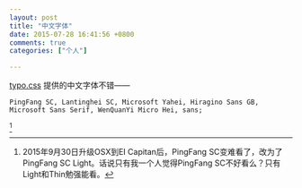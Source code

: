 ```yaml
---
layout: post
title: "中文字体"
date: 2015-07-28 16:41:56 +0800
comments: true
categories: ["个人"]

---
```


[typo.css](http://typo.sofi.sh) 提供的中文字体不错——

`
PingFang SC, Lantinghei SC, Microsoft Yahei, Hiragino Sans GB, Microsoft Sans Serif, WenQuanYi Micro Hei, sans;
`

 [^1]
 
[^1]: 2015年9月30日升级OSX到EI Capitan后，PingFang SC变难看了，改为了PingFang SC Light。话说只有我一个人觉得PingFang SC不好看么？只有Light和Thin勉强能看。